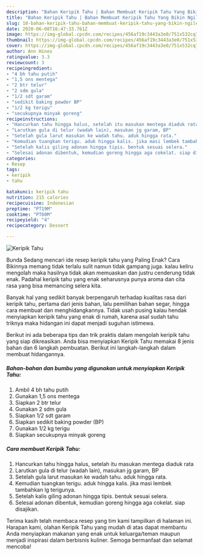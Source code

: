 ```yaml
---
description: "Bahan Keripik Tahu | Bahan Membuat Keripik Tahu Yang Bikin Ngiler"
title: "Bahan Keripik Tahu | Bahan Membuat Keripik Tahu Yang Bikin Ngiler"
slug: 10-bahan-keripik-tahu-bahan-membuat-keripik-tahu-yang-bikin-ngiler
date: 2020-06-08T16:47:33.761Z
image: https://img-global.cpcdn.com/recipes/456af19c3443a3e0/751x532cq70/keripik-tahu-foto-resep-utama.jpg
thumbnail: https://img-global.cpcdn.com/recipes/456af19c3443a3e0/751x532cq70/keripik-tahu-foto-resep-utama.jpg
cover: https://img-global.cpcdn.com/recipes/456af19c3443a3e0/751x532cq70/keripik-tahu-foto-resep-utama.jpg
author: Ann Hines
ratingvalue: 3.3
reviewcount: 3
recipeingredient:
- "4 bh tahu putih"
- "1,5 ons mentega"
- "2 btr telur"
- "2 sdm gula"
- "1/2 sdt garam"
- "sedikit baking powder BP"
- "1/2 kg terigu"
- "secukupnya minyak goreng"
recipeinstructions:
- "Hancurkan tahu hingga halus, setelah itu masukan mentega diaduk rata"
- "Larutkan gula di telur (wadah lain), masukan jg garam, BP"
- "Setelah gula larut masukan ke wadah tahu. aduk hingga rata."
- "Kemudian tuangkan terigu. aduk hingga kalis. jika masi lembek tambahkan lg terigunya."
- "Setelah kalis giling adonan hingga tipis. bentuk sesuai selera."
- "Selesai adonan dibentuk, kemudian goreng hingga aga cokelat. siap disajikan."
categories:
- Resep
tags:
- keripik
- tahu

katakunci: keripik tahu 
nutrition: 215 calories
recipecuisine: Indonesian
preptime: "PT19M"
cooktime: "PT60M"
recipeyield: "4"
recipecategory: Dessert

---
```



![Keripik Tahu](https://img-global.cpcdn.com/recipes/456af19c3443a3e0/751x532cq70/keripik-tahu-foto-resep-utama.jpg)

Bunda Sedang mencari ide resep keripik tahu yang Paling Enak? Cara Bikinnya memang tidak terlalu sulit namun tidak gampang juga. kalau keliru mengolah maka hasilnya tidak akan memuaskan dan justru cenderung tidak enak. Padahal keripik tahu yang enak seharusnya punya aroma dan cita rasa yang bisa memancing selera kita.

Banyak hal yang sedikit banyak berpengaruh terhadap kualitas rasa dari keripik tahu, pertama dari jenis bahan, lalu pemilihan bahan segar, hingga cara membuat dan menghidangkannya. Tidak usah pusing kalau hendak menyiapkan keripik tahu yang enak di rumah, karena asal sudah tahu triknya maka hidangan ini dapat menjadi suguhan istimewa.




Berikut ini ada beberapa tips dan trik praktis dalam mengolah keripik tahu yang siap dikreasikan. Anda bisa menyiapkan Keripik Tahu memakai 8 jenis bahan dan 6 langkah pembuatan. Berikut ini langkah-langkah dalam membuat hidangannya.

<!--inarticleads1-->

##### Bahan-bahan dan bumbu yang digunakan untuk menyiapkan Keripik Tahu:

1. Ambil 4 bh tahu putih
1. Gunakan 1,5 ons mentega
1. Siapkan 2 btr telur
1. Gunakan 2 sdm gula
1. Siapkan 1/2 sdt garam
1. Siapkan sedikit baking powder (BP)
1. Gunakan 1/2 kg terigu
1. Siapkan secukupnya minyak goreng




<!--inarticleads2-->

##### Cara membuat Keripik Tahu:

1. Hancurkan tahu hingga halus, setelah itu masukan mentega diaduk rata
1. Larutkan gula di telur (wadah lain), masukan jg garam, BP
1. Setelah gula larut masukan ke wadah tahu. aduk hingga rata.
1. Kemudian tuangkan terigu. aduk hingga kalis. jika masi lembek tambahkan lg terigunya.
1. Setelah kalis giling adonan hingga tipis. bentuk sesuai selera.
1. Selesai adonan dibentuk, kemudian goreng hingga aga cokelat. siap disajikan.




Terima kasih telah membaca resep yang tim kami tampilkan di halaman ini. Harapan kami, olahan Keripik Tahu yang mudah di atas dapat membantu Anda menyiapkan makanan yang enak untuk keluarga/teman maupun menjadi inspirasi dalam berbisnis kuliner. Semoga bermanfaat dan selamat mencoba!

